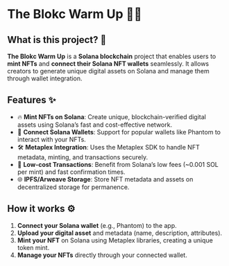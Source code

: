 # The Blokc Warm Up 🚀🎨

## What is this project? 🤔

**The Blokc Warm Up** is a **Solana blockchain** project that enables users to **mint NFTs** and **connect their Solana NFT wallets** seamlessly. It allows creators to generate unique digital assets on Solana and manage them through wallet integration.

## Features ✨

- 🔥 **Mint NFTs on Solana**: Create unique, blockchain-verified digital assets using Solana’s fast and cost-effective network.
- 🔗 **Connect Solana Wallets**: Support for popular wallets like Phantom to interact with your NFTs.
- 🛠️ **Metaplex Integration**: Uses the Metaplex SDK to handle NFT metadata, minting, and transactions securely.
- 💸 **Low-cost Transactions**: Benefit from Solana’s low fees (~0.001 SOL per mint) and fast confirmation times.
- 🌐 **IPFS/Arweave Storage**: Store NFT metadata and assets on decentralized storage for permanence.

## How it works ⚙️

1. **Connect your Solana wallet** (e.g., Phantom) to the app.
2. **Upload your digital asset** and metadata (name, description, attributes).
3. **Mint your NFT** on Solana using Metaplex libraries, creating a unique token mint.
4. **Manage your NFTs** directly through your connected wallet.
